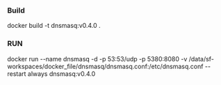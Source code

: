 ### Build
docker build -t dnsmasq:v0.4.0 .

### RUN 
docker run --name dnsmasq  -d  -p 53:53/udp -p 5380:8080  -v /data/sf-workspaces/docker_file/dnsmasq/dnsmasq.conf:/etc/dnsmasq.conf --restart always dnsmasq:v0.4.0